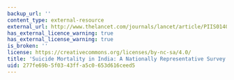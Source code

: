 ```yaml
---
backup_url: ''
content_type: external-resource
external_url: http://www.thelancet.com/journals/lancet/article/PIIS0140-6736(12)60606-0/
has_external_licence_warning: true
has_external_license_warning: true
is_broken: ''
license: https://creativecommons.org/licenses/by-nc-sa/4.0/
title: 'Suicide Mortality in India: A Nationally Representative Survey'
uid: 277fe69b-5f03-43ff-a5c0-653d616ceed5
---
```

